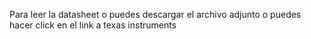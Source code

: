 Para leer la datasheet o puedes descargar el archivo adjunto o puedes hacer click en el link a texas instruments 
